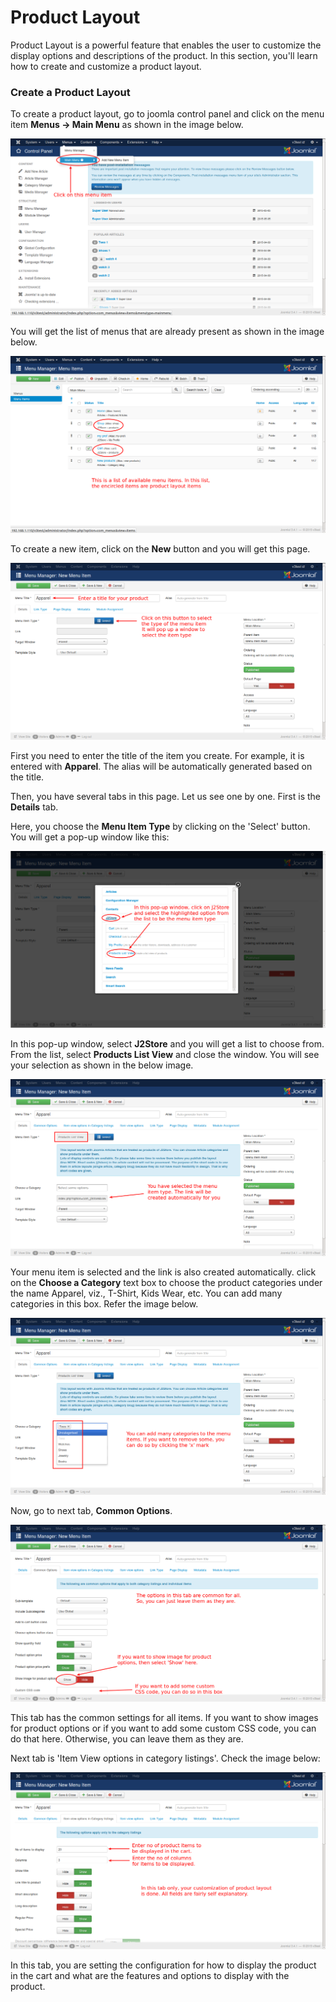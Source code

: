 # Product Layout

Product Layout is a powerful feature that enables the user to customize the display options and descriptions of the product. In this section, you'll learn how to create and customize a product layout.

### Create a Product Layout
To create a product layout, go to joomla control panel and click on the menu item **Menus -> Main Menu** as shown in the image below.

![Product_Layout](product_layout_create_1.png)

You will get the list of menus that are already present as shown in the image below.

![main_menu](product_layout_main_menu.png)

To create a new item, click on the **New** button and you will get this page.

![product_layout_title](product_layout_create_title.png)

First you need to enter the title of the item you create. For example, it is entered with **Apparel**. The alias will be automatically generated based on the title.

Then, you have several tabs in this page. Let us see one by one. First is the **Details** tab.

Here, you choose the **Menu Item Type** by clicking on the 'Select' button. You will get a pop-up window like this:

![Choose_item_type](product_layout_create_item_type.png)

In this pop-up window, select **J2Store** and you will get a list to choose from. From the list, select **Products List View** and close the window. You will see your selection as shown in the below image.

![details_tab](product_layout_create_details_tab.png)

Your menu item is selected and the link is also created automatically. click on the **Choose a Category** text box to choose the product categories under the name Apparel, viz., T-Shirt, Kids Wear, etc. You can add many categories in this box. Refer the image below.

![Choose_category](product_layout_create_choose_category.png)

Now, go to next tab, **Common Options**.

![Common_Options](product_layout_create_common_options.png)

This tab has the common settings for all items. If you want to show images for product options or if you want to add some custom CSS code, you can do that here. Otherwise, you can leave them as they are.

Next tab is 'Item View options in category listings'. Check the image below:

![View_category_listing](product_layout_view_category_1.png)

In this tab, you are setting the configuration for how to display the product in the cart and what are the features and options to display with the product.










